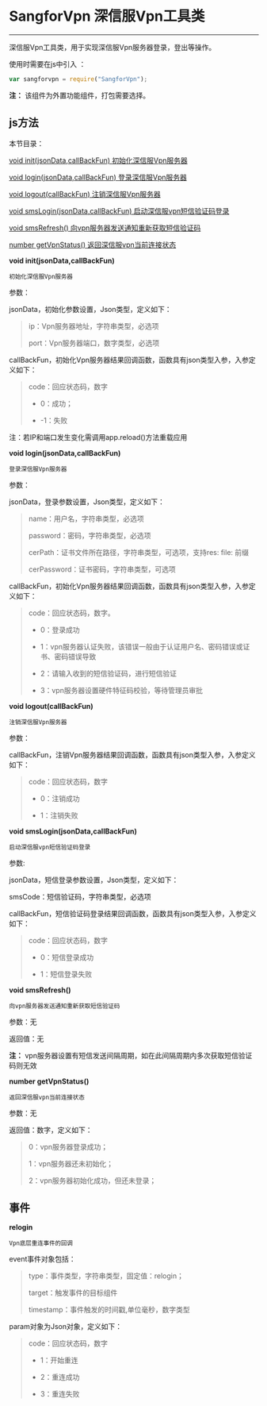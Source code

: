 # SangforVpn  深信服Vpn工具类

----------

深信服Vpn工具类，用于实现深信服Vpn服务器登录，登出等操作。

使用时需要在js中引入 ：

```javascript
var sangforvpn = require("SangforVpn"); 
```

**注：** 该组件为外置功能组件，打包需要选择。

<h2 id="cid_1">js方法</h2>  

本节目录：

[void init(jsonData,callBackFun)    初始化深信服Vpn服务器 ](#ff_0) 

[void login(jsonData,callBackFun)  登录深信服Vpn服务器 ](#ff_1)

[void logout(callBackFun)  注销深信服Vpn服务器 ](#ff_2) 

[void smsLogin(jsonData,callBackFun)  启动深信服vpn短信验证码登录 ](#ff_3) 

[void smsRefresh() 向vpn服务器发送通知重新获取短信验证码](#ff_4)

[number getVpnStatus()  返回深信服vpn当前连接状态](#ff_5)




<span id="ff_0">**void init(jsonData,callBackFun)**</span>  

<code>初始化深信服Vpn服务器</code>  

参数：  

jsonData，初始化参数设置，Json类型，定义如下：  

> ip：Vpn服务器地址，字符串类型，必选项  
> 
> port：Vpn服务器端口，数字类型，必选项

callBackFun，初始化Vpn服务器结果回调函数，函数具有json类型入参，入参定义如下：

> code：回应状态码，数字
> 
> - 0：成功；
> 
> - -1：失败

注：若IP和端口发生变化需调用app.reload()方法重载应用


<span id="ff_1">**void login(jsonData,callBackFun)**</span>  

<code>登录深信服Vpn服务器</code>   

参数：  

jsonData，登录参数设置，Json类型，定义如下：

> name：用户名，字符串类型，必选项
> 
> password：密码，字符串类型，必选项
> 
> cerPath：证书文件所在路径，字符串类型，可选项，支持res: file: 前缀
> 
> cerPassword：证书密码，字符串类型，可选项

callBackFun，初始化Vpn服务器结果回调函数，函数具有json类型入参，入参定义如下：

> code：回应状态码，数字。
> 
> - 0：登录成功
> 
> - 1：vpn服务器认证失败，该错误一般由于认证用户名、密码错误或证书、密码错误导致
> 
> - 2：请输入收到的短信验证码，进行短信验证
> 
> - 3：vpn服务器设置硬件特征码校验，等待管理员审批 

<span id="ff_2">**void logout(callBackFun)**</span>  

<code>注销深信服Vpn服务器</code>  

参数：  

callBackFun，注销Vpn服务器结果回调函数，函数具有json类型入参，入参定义如下：  

> code：回应状态码，数字 
> 
> - 0：注销成功
> 
> - 1：注销失败

<span id="ff_3">**void smsLogin(jsonData,callBackFun)**</span>  

<code>启动深信服vpn短信验证码登录</code>  

参数:  

jsonData，短信登录参数设置，Json类型，定义如下：  

smsCode：短信验证码，字符串类型，必选项

callBackFun，短信验证码登录结果回调函数，函数具有json类型入参，入参定义如下：

> code：回应状态码，数字
> 
> - 0：短信登录成功
> 
> - 1：短信登录失败

<span id="ff_4">**void smsRefresh()**</span>  

<code>向vpn服务器发送通知重新获取短信验证码</code>  

参数：无 

返回值：无

**注：** vpn服务器设置有短信发送间隔周期，如在此间隔周期内多次获取短信验证码则无效

<span id="ff_5">**number getVpnStatus()**</span>  

<code>返回深信服vpn当前连接状态</code>   

参数：无 

返回值：数字，定义如下：  

> 0：vpn服务器登录成功；
> 
> 1：vpn服务器还未初始化；
> 
> 2：vpn服务器初始化成功，但还未登录；



<h2 id="cid_2">事件</h2>  

<span id="sj_0">**relogin**</span>  

<code>Vpn底层重连事件的回调</code>  

event事件对象包括：

> type：事件类型，字符串类型，固定值：relogin；
> 
> target：触发事件的目标组件 
> 
> timestamp：事件触发的时间戳,单位毫秒，数字类型

param对象为Json对象，定义如下：

> code：回应状态码，数字
> 
> - 1：开始重连
> 
> - 2：重连成功
> 
> - 3：重连失败

